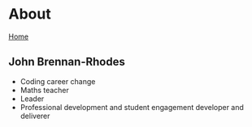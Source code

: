 # About

[Home](johnbee-arr.github.io/index.html)

## John Brennan-Rhodes

* Coding career change
* Maths teacher
* Leader
* Professional development and student engagement developer and deliverer

